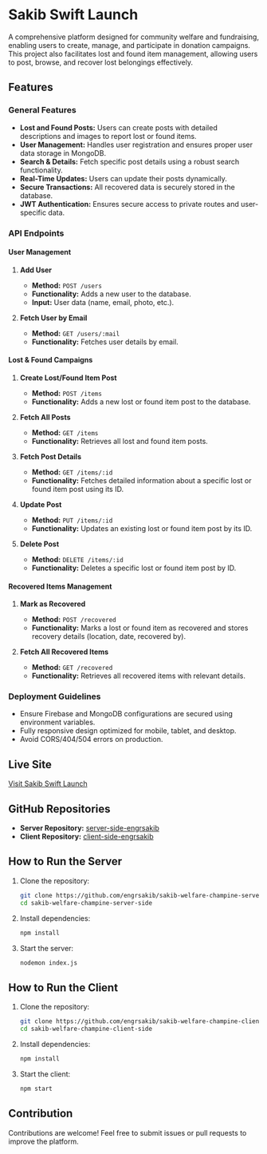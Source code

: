 # Sakib Swift Launch

A comprehensive platform designed for community welfare and fundraising, enabling users to create, manage, and participate in donation campaigns. This project also facilitates lost and found item management, allowing users to post, browse, and recover lost belongings effectively.

## Features

### General Features
- **Lost and Found Posts:** Users can create posts with detailed descriptions and images to report lost or found items.
- **User Management:** Handles user registration and ensures proper user data storage in MongoDB.
- **Search & Details:** Fetch specific post details using a robust search functionality.
- **Real-Time Updates:** Users can update their posts dynamically.
- **Secure Transactions:** All recovered data is securely stored in the database.
- **JWT Authentication:** Ensures secure access to private routes and user-specific data.

### API Endpoints

#### User Management
1. **Add User**
   - **Method:** `POST /users`
   - **Functionality:** Adds a new user to the database.
   - **Input:** User data (name, email, photo, etc.).

2. **Fetch User by Email**
   - **Method:** `GET /users/:mail`
   - **Functionality:** Fetches user details by email.

#### Lost & Found Campaigns
1. **Create Lost/Found Item Post**
   - **Method:** `POST /items`
   - **Functionality:** Adds a new lost or found item post to the database.

2. **Fetch All Posts**
   - **Method:** `GET /items`
   - **Functionality:** Retrieves all lost and found item posts.

3. **Fetch Post Details**
   - **Method:** `GET /items/:id`
   - **Functionality:** Fetches detailed information about a specific lost or found item post using its ID.

4. **Update Post**
   - **Method:** `PUT /items/:id`
   - **Functionality:** Updates an existing lost or found item post by its ID.

5. **Delete Post**
   - **Method:** `DELETE /items/:id`
   - **Functionality:** Deletes a specific lost or found item post by ID.

#### Recovered Items Management
1. **Mark as Recovered**
   - **Method:** `POST /recovered`
   - **Functionality:** Marks a lost or found item as recovered and stores recovery details (location, date, recovered by).

2. **Fetch All Recovered Items**
   - **Method:** `GET /recovered`
   - **Functionality:** Retrieves all recovered items with relevant details.

### Deployment Guidelines
- Ensure Firebase and MongoDB configurations are secured using environment variables.
- Fully responsive design optimized for mobile, tablet, and desktop.
- Avoid CORS/404/504 errors on production.

## Live Site
[Visit Sakib Swift Launch](https://sakib-welfare-champine.netlify.app/)

## GitHub Repositories
- **Server Repository:** [server-side-engrsakib](https://github.com/programming-hero-web-course2/b10a11-server-side-engrsakib)
- **Client Repository:** [client-side-engrsakib](https://github.com/programming-hero-web-course2/b10a11-client-side-engrsakib)

## How to Run the Server
1. Clone the repository:
   ```bash
   git clone https://github.com/engrsakib/sakib-welfare-champine-server-side.git
   cd sakib-welfare-champine-server-side
   ```
2. Install dependencies:
   ```bash
   npm install
   ```
3. Start the server:
   ```bash
   nodemon index.js
   ```

## How to Run the Client
1. Clone the repository:
   ```bash
   git clone https://github.com/engrsakib/sakib-welfare-champine-client-side.git
   cd sakib-welfare-champine-client-side
   ```
2. Install dependencies:
   ```bash
   npm install
   ```
3. Start the client:
   ```bash
   npm start
   ```

## Contribution
Contributions are welcome! Feel free to submit issues or pull requests to improve the platform.

